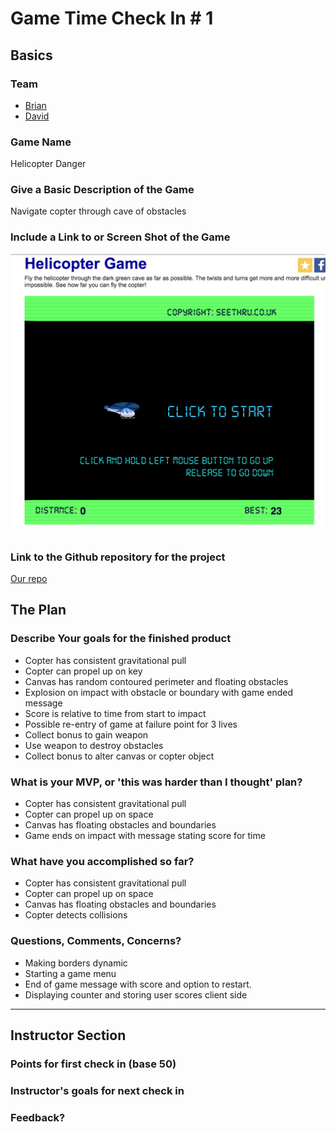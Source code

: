 # Game Time Check In # 1

## Basics

### Team
- [Brian](https://github.com/brianrip)
- [David](https://github.com/damwhit)

### Game Name

Helicopter Danger

### Give a Basic Description of the Game

Navigate copter through cave of obstacles

### Include a Link to or Screen Shot of the Game

![Helicopter](./original_helicopter.jpg)

### Link to the Github repository for the project

[Our repo](https://github.com/damwhit/helicopter-game)

## The Plan

### Describe Your goals for the finished product

- Copter has consistent gravitational pull
- Copter can propel up on key
- Canvas has random contoured perimeter and floating obstacles
- Explosion on impact with obstacle or boundary with game ended message
- Score is relative to time from start to impact
- Possible re-entry of game at failure point for 3 lives
- Collect bonus to gain weapon
- Use weapon to destroy obstacles
- Collect bonus to alter canvas or copter object

### What is your MVP, or 'this was harder than I thought' plan?

- Copter has consistent gravitational pull
- Copter can propel up on space
- Canvas has floating obstacles and boundaries
- Game ends on impact with message stating score for time

### What have you accomplished so far?

- Copter has consistent gravitational pull
- Copter can propel up on space
- Canvas has floating obstacles and boundaries
- Copter detects collisions



### Questions, Comments, Concerns?

- Making borders dynamic
- Starting a game menu
- End of game message with score and option to restart.
- Displaying counter and storing user scores client side


-----

## Instructor Section

### Points for first check in (base 50)

### Instructor's goals for next check in

### Feedback?
